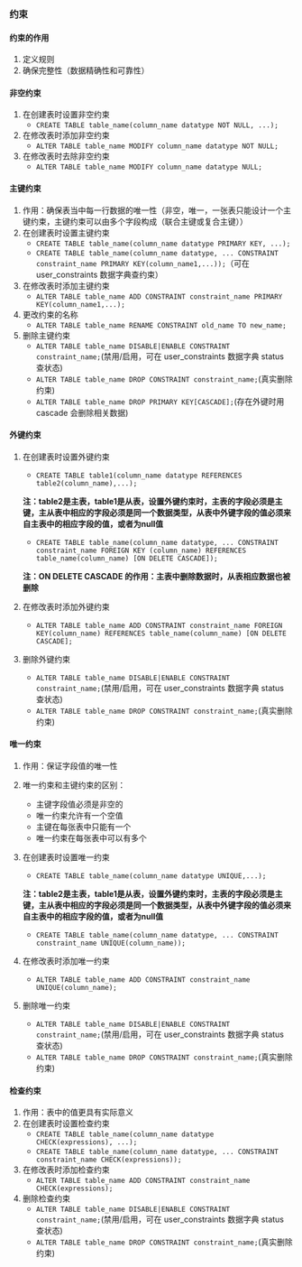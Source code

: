 ### 约束
#### 约束的作用
1. 定义规则
2. 确保完整性（数据精确性和可靠性）

#### 非空约束
1. 在创建表时设置非空约束
	* `CREATE TABLE table_name(column_name datatype NOT NULL, ...);`
2. 在修改表时添加非空约束
	* `ALTER TABLE table_name MODIFY column_name datatype NOT NULL;`
3. 在修改表时去除非空约束
	* `ALTER TABLE table_name MODIFY column_name datatype NULL;`

#### 主键约束
1. 作用：确保表当中每一行数据的唯一性（非空，唯一，一张表只能设计一个主键约束，主键约束可以由多个字段构成（联合主键或复合主键））
2. 在创建表时设置主键约束
	* `CREATE TABLE table_name(column_name datatype PRIMARY KEY, ...);`
	* `CREATE TABLE table_name(column_name datatype, ... CONSTRAINT constraint_name PRIMARY KEY(column_name1,...));`（可在 user_constraints 数据字典查约束）
3. 在修改表时添加主键约束
	* `ALTER TABLE table_name ADD CONSTRAINT constraint_name PRIMARY KEY(column_name1,...);`
4. 更改约束的名称
	* `ALTER TABLE table_name RENAME CONSTRAINT old_name TO new_name;`
5. 删除主键约束
	* `ALTER TABLE table_name DISABLE|ENABLE CONSTRAINT constraint_name;`(禁用/启用，可在 user_constraints 数据字典 status 查状态)
	* `ALTER TABLE table_name DROP CONSTRAINT constraint_name;`(真实删除约束)
	* `ALTER TABLE table_name DROP PRIMARY KEY[CASCADE];`(存在外键时用 cascade 会删除相关数据)

#### 外键约束
1. 在创建表时设置外键约束
	* `CREATE TABLE table1(column_name datatype REFERENCES table2(column_name),...);`

	**注：table2是主表，table1是从表，设置外键约束时，主表的字段必须是主键，主从表中相应的字段必须是同一个数据类型，从表中外键字段的值必须来自主表中的相应字段的值，或者为null值**
	* `CREATE TABLE table_name(column_name datatype, ... CONSTRAINT constraint_name FOREIGN KEY (column_name) REFERENCES table_name(column_name) [ON DELETE CASCADE]);`

	**注：ON DELETE CASCADE 的作用：主表中删除数据时，从表相应数据也被删除**
2. 在修改表时添加外键约束
	* `ALTER TABLE table_name ADD CONSTRAINT constraint_name FOREIGN KEY(column_name) REFERENCES table_name(column_name) [ON DELETE CASCADE];`
3. 删除外键约束
	* `ALTER TABLE table_name DISABLE|ENABLE CONSTRAINT constraint_name;`(禁用/启用，可在 user_constraints 数据字典 status 查状态)
	* `ALTER TABLE table_name DROP CONSTRAINT constraint_name;`(真实删除约束)

#### 唯一约束
1. 作用：保证字段值的唯一性
2. 唯一约束和主键约束的区别：
	* 主键字段值必须是非空的
	* 唯一约束允许有一个空值
	* 主键在每张表中只能有一个
	* 唯一约束在每张表中可以有多个
3. 在创建表时设置唯一约束
	* `CREATE TABLE table_name(column_name datatype UNIQUE,...);`

	**注：table2是主表，table1是从表，设置外键约束时，主表的字段必须是主键，主从表中相应的字段必须是同一个数据类型，从表中外键字段的值必须来自主表中的相应字段的值，或者为null值**
	* `CREATE TABLE table_name(column_name datatype, ... CONSTRAINT constraint_name UNIQUE(column_name));`
2. 在修改表时添加唯一约束
	* `ALTER TABLE table_name ADD CONSTRAINT constraint_name UNIQUE(column_name);`
3. 删除唯一约束
	* `ALTER TABLE table_name DISABLE|ENABLE CONSTRAINT constraint_name;`(禁用/启用，可在 user_constraints 数据字典 status 查状态)
	* `ALTER TABLE table_name DROP CONSTRAINT constraint_name;`(真实删除约束)

#### 检查约束
1. 作用：表中的值更具有实际意义
2. 在创建表时设置检查约束
	* `CREATE TABLE table_name(column_name datatype CHECK(expressions), ...);`
	* `CREATE TABLE table_name(column_name datatype, ... CONSTRAINT constraint_name CHECK(expressions));`
3. 在修改表时添加检查约束
	* `ALTER TABLE table_name ADD CONSTRAINT constraint_name CHECK(expressions);`
4. 删除检查约束
	* `ALTER TABLE table_name DISABLE|ENABLE CONSTRAINT constraint_name;`(禁用/启用，可在 user_constraints 数据字典 status 查状态)
	* `ALTER TABLE table_name DROP CONSTRAINT constraint_name;`(真实删除约束)
